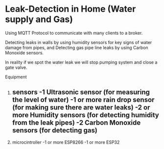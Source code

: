 # Leak-Detection in Home (Water supply and Gas)

Using MQTT Protocol to communicate with many clients to a broker.

Detecting leaks in walls by using humidity sensors for key signs of water damage from pipes, and Detecting gas pipe line leaks by using Carbon Monoxide sensors.

In reality if we spot the water leak we will stop pumping system and close a gate valve.

Equipment
1. sensors
   -1 Ultrasonic sensor (for measuring the level of water)
   -1 or more rain drop sensor (for making sure there are water leaks)
   -2 or more Humidity sensors (for detecting humidity from the leak pipes)
   -2 Carbon Monoxide sensors (for detecting gas)
   -
2. microcintroller
   -1 or more ESP8266
   -1 or more ESP32 
